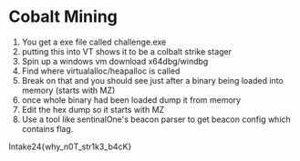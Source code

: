 # Cobalt Mining

1) You get a exe file called challenge.exe
2) putting this into VT shows it to be a colbalt strike stager
3) Spin up a windows vm download x64dbg/windbg
4) Find where virtualalloc/heapalloc is called 
5) Break on that and you should see just after a binary being loaded into memory (starts with MZ)
6) once whole binary had been loaded dump it from memory
7) Edit the hex dump so it starts with MZ
8) Use a tool like sentinalOne's beacon parser to get beacon config which contains flag.


Intake24{why_n0T_str1k3_b4cK}